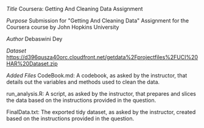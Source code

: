 *Title*
Coursera: Getting And Cleaning Data Assignment

*Purpose*
Submission for "Getting And Cleaning Data" Assignment for the Coursera course by John Hopkins University

*Author*
Debaswini Dey

*Dataset*
https://d396qusza40orc.cloudfront.net/getdata%2Fprojectfiles%2FUCI%20HAR%20Dataset.zip 

*Added Files*
CodeBook.md: A codebook, as asked by the instructor, that details out the variables and methods used to clean the data.

run_analysis.R: A script, as asked by the instructor, that prepares and slices the data based on the instructions provided in the question.

FinalData.txt: The exported tidy dataset, as asked by the instructor, created based on the instructions provided in the question.

